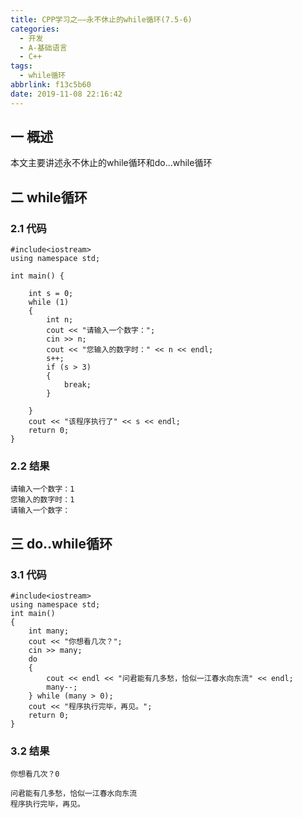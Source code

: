 ```yaml
---
title: CPP学习之——永不休止的while循环(7.5-6)
categories:
  - 开发
  - A-基础语言
  - C++
tags:
  - while循环
abbrlink: f13c5b60
date: 2019-11-08 22:16:42
---
```

## 一 概述

本文主要讲述永不休止的while循环和do...while循环   

<!--more-->

##  二 while循环

### 2.1 代码

```
#include<iostream>
using namespace std;

int main() {

	int s = 0;
	while (1) 
	{
		int n;
		cout << "请输入一个数字：";
		cin >> n;
		cout << "您输入的数字时：" << n << endl;
		s++;
		if (s > 3) 
		{
			break;
		}

	}
	cout << "该程序执行了" << s << endl;
	return 0;
}
```

### 2.2 结果

```
请输入一个数字：1
您输入的数字时：1
请输入一个数字：
```

## 三 do..while循环

### 3.1 代码

```
#include<iostream>
using namespace std;
int main() 
{
	int many;
	cout << "你想看几次？";
	cin >> many;
	do 
	{
		cout << endl << "问君能有几多愁，恰似一江春水向东流" << endl;
		many--;
	} while (many > 0);
	cout << "程序执行完毕，再见。";
	return 0;
}
```

### 3.2 结果

```
你想看几次？0

问君能有几多愁，恰似一江春水向东流
程序执行完毕，再见。
```

